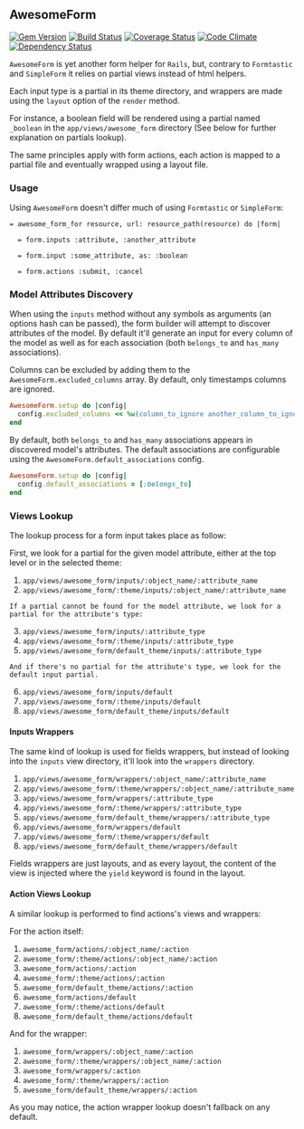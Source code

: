 ## AwesomeForm

[![Gem Version](https://badge.fury.io/rb/awesome_form.png)](http://badge.fury.io/rb/awesome_form)
[![Build Status](https://travis-ci.org/abe33/awesome_form.png)](https://travis-ci.org/abe33/awesome_form)
[![Coverage Status](https://coveralls.io/repos/abe33/awesome_form/badge.png)](https://coveralls.io/r/abe33/awesome_form)
[![Code Climate](https://codeclimate.com/github/abe33/awesome_form.png)](https://codeclimate.com/github/abe33/awesome_form)
[![Dependency Status](https://gemnasium.com/abe33/awesome_form.png)](https://gemnasium.com/abe33/awesome_form)

`AwesomeForm` is yet another form helper for `Rails`, but, contrary to `Formtastic` and `SimpleForm` it relies on partial views instead of html helpers.

Each input type is a partial in its theme directory, and wrappers are made using the `layout` option of the `render` method.

For instance, a boolean field will be rendered using a partial named `_boolean` in the `app/views/awesome_form` directory (See below for further explanation on partials lookup).

The same principles apply with form actions, each action is mapped to a partial file and eventually wrapped using a layout file.

### Usage

Using `AwesomeForm` doesn't differ much of using `Formtastic` or `SimpleForm`:

```haml
= awesome_form_for resource, url: resource_path(resource) do |form|

  = form.inputs :attribute, :another_attribute

  = form.input :some_attribute, as: :boolean

  = form.actions :submit, :cancel
```

### Model Attributes Discovery

When using the `inputs` method without any symbols as arguments (an options hash can be passed), the form builder will attempt to discover attributes of the model. By default it'll generate an input for every column of the model as well as for each association (both `belongs_to` and `has_many` associations).

Columns can be excluded by adding them to the `AwesomeForm.excluded_columns` array. By default, only timestamps columns are ignored.

```ruby
AwesomeForm.setup do |config|
  config.excluded_columns << %w(column_to_ignore another_column_to_ignore)
end
```

By default, both `belongs_to` and `has_many` associations appears in discovered model's attributes. The default associations are configurable using
the `AwesomeForm.default_associations` config.

```ruby
AwesomeForm.setup do |config|
  config.default_associations = [:belongs_to]
end
```

### Views Lookup

The lookup process for a form input takes place as follow:

First, we look for a partial for the given model attribute, either
at the top level or in the selected theme:

  1. `app/views/awesome_form/inputs/:object_name/:attribute_name`
  2. `app/views/awesome_form/:theme/inputs/:object_name/:attribute_name`

    If a partial cannot be found for the model attribute, we look for a
    partial for the attribute's type:

  3. `app/views/awesome_form/inputs/:attribute_type`
  4. `app/views/awesome_form/:theme/inputs/:attribute_type`
  5. `app/views/awesome_form/default_theme/inputs/:attribute_type`

    And if there's no partial for the attribute's type, we look for the
    default input partial.

  6. `app/views/awesome_form/inputs/default`
  7. `app/views/awesome_form/:theme/inputs/default`
  8. `app/views/awesome_form/default_theme/inputs/default`

#### Inputs Wrappers

The same kind of lookup is used for fields wrappers, but instead of looking into the `inputs` view directory, it'll look into the `wrappers` directory.

  1. `app/views/awesome_form/wrappers/:object_name/:attribute_name`
  2. `app/views/awesome_form/:theme/wrappers/:object_name/:attribute_name`
  3. `app/views/awesome_form/wrappers/:attribute_type`
  4. `app/views/awesome_form/:theme/wrappers/:attribute_type`
  5. `app/views/awesome_form/default_theme/wrappers/:attribute_type`
  6. `app/views/awesome_form/wrappers/default`
  7. `app/views/awesome_form/:theme/wrappers/default`
  8. `app/views/awesome_form/default_theme/wrappers/default`

Fields wrappers are just layouts, and as every layout, the content of the view is injected where the `yield` keyword is found in the layout.

#### Action Views Lookup

A similar lookup is performed to find actions's views and wrappers:

For the action itself:

  1. `awesome_form/actions/:object_name/:action`
  2. `awesome_form/:theme/actions/:object_name/:action`
  3. `awesome_form/actions/:action`
  4. `awesome_form/:theme/actions/:action`
  5. `awesome_form/default_theme/actions/:action`
  6. `awesome_form/actions/default`
  7. `awesome_form/:theme/actions/default`
  8. `awesome_form/default_theme/actions/default`

And for the wrapper:

  1. `awesome_form/wrappers/:object_name/:action`
  2. `awesome_form/:theme/wrappers/:object_name/:action`
  3. `awesome_form/wrappers/:action`
  4. `awesome_form/:theme/wrappers/:action`
  5. `awesome_form/default_theme/wrappers/:action`

As you may notice, the action wrapper lookup doesn't fallback on any default.
